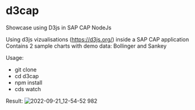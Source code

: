 # d3cap
Showcase using D3js in SAP CAP NodeJs

Using d3js vizualisations (https://d3js.org/) inside a SAP CAP application
Contains 2 sample charts with demo data: Bollinger and Sankey

Usage:
- git clone
- cd d3cap
- npm install
- cds watch

Result:
![2022-09-21_12-54-52 982](https://user-images.githubusercontent.com/19388646/191461252-8b7d98e4-0133-461a-972c-1076e2f544a9.png)
